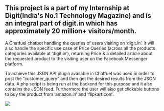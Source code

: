 ## This project is a part of my Internship at Digit(India's No.1 Technology Magazine) and is an integral part of digit.in which has approximately 20 million+ visitors/month.

A Chatfuel chatbot handling the queries of users visiting on ‘digit.in’. It will also handle the specific use case of Price Queries (across all the products categories available at ‘digit.in’), returning Price & a detailed article about the requested product to the visiting user on the Facebook Messenger platform.  

To achieve this JSON API plugin available in Chatfuel was used in order to post the “customer_query” and then get the desired results from the JSON data. A php script is being run at the backend for this purpose and it also contains the JSON feed. Furthermore the user will also get clickable buttons to buy the product from ‘amazon.in’ and ‘flipkart.com’.

![](image/test.png)

